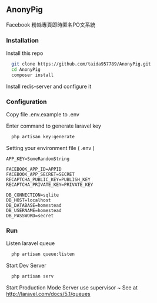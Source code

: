 ## AnonyPig

Facebook 粉絲專頁即時匿名PO文系統


### Installation

Install this repo
```bash
  git clone https://github.com/taida957789/AnonyPig.git
  cd AnonyPig
  composer install
```

Install redis-server and configure it

### Configuration

Copy file .env.example to  .env 

Enter command to generate laravel key

```bash
  php artisan key:generate
```
Setting your environment file ( .env )

```
APP_KEY=SomeRandomString

FACEBOOK_APP_ID=APPID
FACEBOOK_APP_SECRET=SECRET
RECAPTCHA_PUBLIC_KEY=PUBLISH_KEY
RECAPTCHA_PRIVATE_KEY=PRIVATE_KEY

DB_CONNECTION=sqlite
DB_HOST=localhost
DB_DATABASE=homestead
DB_USERNAME=homestead
DB_PASSWORD=secret
```

### Run
Listen laravel queue
```bash
  php artisan queue:listen
```
Start Dev Server
```bash
  php artisan serv
```
Start Production Mode Server
use supervisor  ~
See at http://laravel.com/docs/5.1/queues





